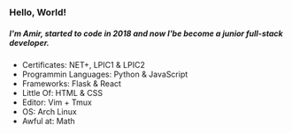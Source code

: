 
### Hello, World!
##### I'm Amir, started to code in 2018 and now I'be become a junior full-stack developer.
- Certificates: NET+, LPIC1 & LPIC2
- Programmin Languages: Python & JavaScript
- Frameworks: Flask & React
- Little Of: HTML & CSS
- Editor: Vim + Tmux
- OS: Arch Linux
- Awful at: Math
